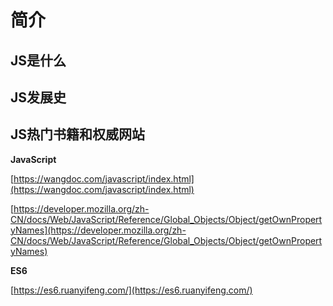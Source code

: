 # 简介

## JS是什么

## JS发展史

## JS热门书籍和权威网站

**JavaScript**

[https://wangdoc.com/javascript/index.html](https://wangdoc.com/javascript/index.html)

[https://developer.mozilla.org/zh-CN/docs/Web/JavaScript/Reference/Global_Objects/Object/getOwnPropertyNames](https://developer.mozilla.org/zh-CN/docs/Web/JavaScript/Reference/Global_Objects/Object/getOwnPropertyNames)


**ES6**

[https://es6.ruanyifeng.com/](https://es6.ruanyifeng.com/)